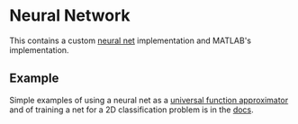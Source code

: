# Neural Network

This contains a custom [neural net](https://en.wikipedia.org/wiki/Artificial_neural_network) implementation and MATLAB's implementation.

## Example
Simple examples of using a neural net as a [universal function approximator](https://en.wikipedia.org/wiki/Universal_approximation_theorem) and of training a net for a 2D classification problem is in the [docs](https://github.com/branchvincent/cv-tools/blob/master/neural-net/doc).
